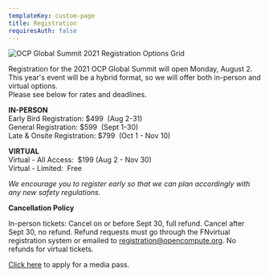 ```yaml
---
templateKey: custom-page
title: Registration
requiresAuth: false
---
```

![OCP Global Summit 2021 Registration Options Grid](/img/ocp21g-registration_options_060421pm_b.png "OCP Global Summit 2021 Registration Options Grid")

Registration for the 2021 OCP Global Summit will open Monday, August 2.\
This year's event will be a hybrid format, so we will offer both in-person and virtual options.\
Please see below for rates and deadlines.

**IN-PERSON**\
Early Bird Registration: $499  (Aug 2-31)\
General Registration: $599  (Sept 1-30)\
Late & Onsite Registration: $799  (Oct 1 - Nov 10)

**VIRTUAL**\
Virtual - All Access:  $199 (Aug 2 - Nov 30)\
Virtual - Limited:  Free

*We encourage you to register early so that we can plan accordingly with any new safety regulations.* 

**Cancellation Policy**

In-person tickets: Cancel on or before Sept 30, full refund. Cancel after Sept 30, no refund. Refund requests must go through the FNvirtual registration system or emailed to registration@opencompute.org. No refunds for virtual tickets. 

[Click here](https://docs.google.com/forms/d/e/1FAIpQLSehNzzYKO6FtzncM3Gt1ODQIRMv5NCUfX3zl8qXf3ltMlneDg/viewform) to apply for a media pass.